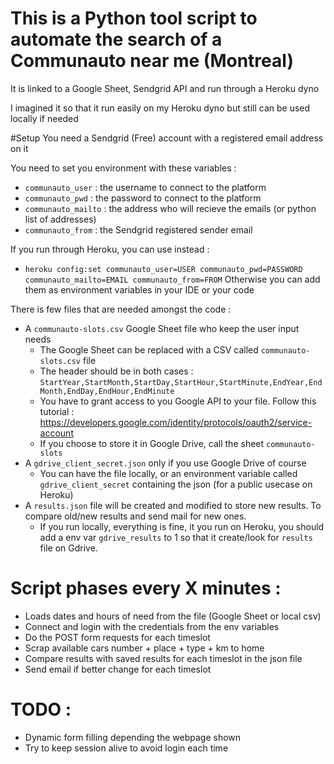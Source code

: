 # This is a Python tool script to automate the search of a Communauto near me (Montreal)

It is linked to a Google Sheet, Sendgrid API and run through a Heroku dyno

I imagined it so that it run easily on my Heroku dyno but still can be used locally if needed

#Setup 
You need a Sendgrid (Free) account with a registered email address on it 

You need to set you environment with these variables :
- <code>communauto_user</code> : the username to connect to the platform
- <code>communauto_pwd</code> : the password to connect to the platform
- <code>communauto_mailto</code> : the address who will recieve the emails (or python list of addresses)
- <code>communauto_from</code> : the Sendgrid registered sender email

If you run through Heroku, you can use instead : 
- <code>heroku config:set communauto_user=USER communauto_pwd=PASSWORD communauto_mailto=EMAIL communauto_from=FROM</code>
Otherwise you can add them as environment variables in your IDE or your code

There is few files that are needed amongst the code :
- A <code>communauto-slots.csv</code> Google Sheet file who keep the user input needs
    - The Google Sheet can be replaced with a CSV called <code>communauto-slots.csv</code> file
    - The header should be in both cases : <code>StartYear,StartMonth,StartDay,StartHour,StartMinute,EndYear,EndMonth,EndDay,EndHour,EndMinute</code>
    - You have to grant access to you Google API to your file. Follow this tutorial : https://developers.google.com/identity/protocols/oauth2/service-account
    - If you choose to store it in Google Drive, call the sheet <code>communauto-slots</code>
- A <code>gdrive_client_secret.json</code> only if you use Google Drive of course
    - You can have the file locally, or an environment variable called <code>gdrive_client_secret</code> containing the json (for a public usecase on Heroku)
- A <code>results.json</code> file will be created and modified to store new results. To compare old/new results and send mail for new ones.
    - If you run locally, everything is fine, it you run on Heroku, you should add a env var <code>gdrive_results</code> to 1 so that it create/look for <code>results</code> file on Gdrive. 

# Script phases every X minutes : 
- Loads dates and hours of need from the file (Google Sheet or local csv)
- Connect and login with the credentials from the env variables
- Do the POST form requests for each timeslot
- Scrap available cars number + place + type + km to home
- Compare results with saved results for each timeslot in the json file
- Send email if better change for each timeslot

# TODO : 
- Dynamic form filling depending the webpage shown
- Try to keep session alive to avoid login each time


